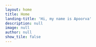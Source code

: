 ```yaml
---
layout: home
title: Home
landing-title: 'Hi, my name is Apoorva'
description: null
image: null
author: null
show_tile: false
---
```

